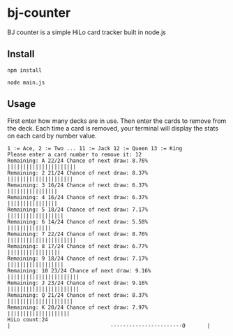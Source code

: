 # bj-counter

BJ counter is a simple HiLo card tracker built in node.js

## Install

```npm install```

```node main.js```

## Usage

First enter how many decks are in use.
Then enter the cards to remove from the deck.
Each time a card is removed, your terminal will display the stats on each card by number value.

```
1 := Ace, 2 := Two ... 11 := Jack 12 := Queen 13 := King
Please enter a card number to remove it: 12
Remaining: A 22/24 Chance of next draw: 8.76%
||||||||||||||||||||||
Remaining: 2 21/24 Chance of next draw: 8.37%
|||||||||||||||||||||
Remaining: 3 16/24 Chance of next draw: 6.37%
||||||||||||||||
Remaining: 4 16/24 Chance of next draw: 6.37%
||||||||||||||||
Remaining: 5 18/24 Chance of next draw: 7.17%
||||||||||||||||||
Remaining: 6 14/24 Chance of next draw: 5.58%
||||||||||||||
Remaining: 7 22/24 Chance of next draw: 8.76%
||||||||||||||||||||||
Remaining: 8 17/24 Chance of next draw: 6.77%
|||||||||||||||||
Remaining: 9 18/24 Chance of next draw: 7.17%
||||||||||||||||||
Remaining: 10 23/24 Chance of next draw: 9.16%
|||||||||||||||||||||||
Remaining: J 23/24 Chance of next draw: 9.16%
|||||||||||||||||||||||
Remaining: Q 21/24 Chance of next draw: 8.37%
|||||||||||||||||||||
Remaining: K 20/24 Chance of next draw: 7.97%
||||||||||||||||||||
HiLo count:24
|                                -----------------------O       |
```
